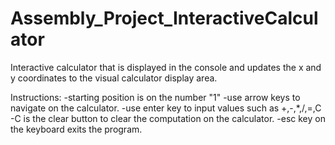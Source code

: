# Assembly_Project_InteractiveCalculator

Interactive calculator that is displayed in the console and updates the x and y coordinates to the visual calculator display area.

Instructions:
  -starting position is on the number "1"
  -use arrow keys to navigate on the calculator.
  -use enter key to input values such as +,-,*,/,=,C
  -C is the clear button to clear the computation on the calculator.
  -esc key on the keyboard exits the program.
